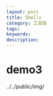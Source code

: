 ```yaml
---
layout: post
title: Shells
category: 工具链
tags:
keywords: 
description: 
---
```


# demo3
../../public/img/


